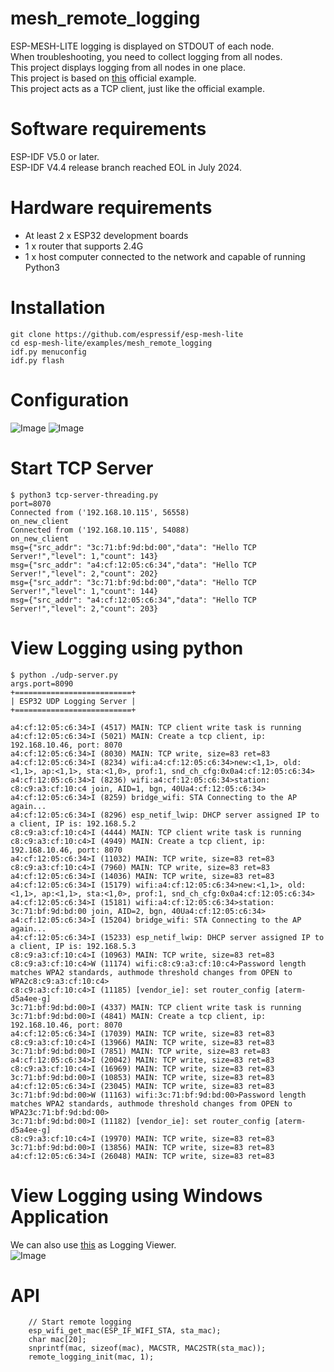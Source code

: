 # mesh_remote_logging
ESP-MESH-LITE logging is displayed on STDOUT of each node.   
When troubleshooting, you need to collect logging from all nodes.   
This project displays logging from all nodes in one place.   
This project is based on [this](https://github.com/espressif/esp-mesh-lite/tree/master/examples/mesh_local_control) official example.   
This project acts as a TCP client, just like the official example.   

# Software requirements
ESP-IDF V5.0 or later.   
ESP-IDF V4.4 release branch reached EOL in July 2024.   

# Hardware requirements
- At least 2 x ESP32 development boards
- 1 x router that supports 2.4G
- 1 x host computer connected to the network and capable of running Python3

# Installation
```
git clone https://github.com/espressif/esp-mesh-lite
cd esp-mesh-lite/examples/mesh_remote_logging
idf.py menuconfig
idf.py flash
```

# Configuration
![Image](https://github.com/user-attachments/assets/e2f8a337-0da2-4d04-bc13-edcee66e7d72)
![Image](https://github.com/user-attachments/assets/d86143b1-ddb8-40fb-aae5-63b129a068c8)

# Start TCP Server
```
$ python3 tcp-server-threading.py
port=8070
Connected from ('192.168.10.115', 56558)
on_new_client
Connected from ('192.168.10.115', 54088)
on_new_client
msg={"src_addr": "3c:71:bf:9d:bd:00","data": "Hello TCP Server!","level": 1,"count": 143}
msg={"src_addr": "a4:cf:12:05:c6:34","data": "Hello TCP Server!","level": 2,"count": 202}
msg={"src_addr": "3c:71:bf:9d:bd:00","data": "Hello TCP Server!","level": 1,"count": 144}
msg={"src_addr": "a4:cf:12:05:c6:34","data": "Hello TCP Server!","level": 2,"count": 203}
```

# View Logging using python
```
$ python ./udp-server.py
args.port=8090
+==========================+
| ESP32 UDP Logging Server |
+==========================+

a4:cf:12:05:c6:34>I (4517) MAIN: TCP client write task is running
a4:cf:12:05:c6:34>I (5021) MAIN: Create a tcp client, ip: 192.168.10.46, port: 8070
a4:cf:12:05:c6:34>I (8030) MAIN: TCP write, size=83 ret=83
a4:cf:12:05:c6:34>I (8234) wifi:a4:cf:12:05:c6:34>new:<1,1>, old:<1,1>, ap:<1,1>, sta:<1,0>, prof:1, snd_ch_cfg:0x0a4:cf:12:05:c6:34>
a4:cf:12:05:c6:34>I (8236) wifi:a4:cf:12:05:c6:34>station: c8:c9:a3:cf:10:c4 join, AID=1, bgn, 40Ua4:cf:12:05:c6:34>
a4:cf:12:05:c6:34>I (8259) bridge_wifi: STA Connecting to the AP again...
a4:cf:12:05:c6:34>I (8296) esp_netif_lwip: DHCP server assigned IP to a client, IP is: 192.168.5.2
c8:c9:a3:cf:10:c4>I (4444) MAIN: TCP client write task is running
c8:c9:a3:cf:10:c4>I (4949) MAIN: Create a tcp client, ip: 192.168.10.46, port: 8070
a4:cf:12:05:c6:34>I (11032) MAIN: TCP write, size=83 ret=83
c8:c9:a3:cf:10:c4>I (7960) MAIN: TCP write, size=83 ret=83
a4:cf:12:05:c6:34>I (14036) MAIN: TCP write, size=83 ret=83
a4:cf:12:05:c6:34>I (15179) wifi:a4:cf:12:05:c6:34>new:<1,1>, old:<1,1>, ap:<1,1>, sta:<1,0>, prof:1, snd_ch_cfg:0x0a4:cf:12:05:c6:34>
a4:cf:12:05:c6:34>I (15181) wifi:a4:cf:12:05:c6:34>station: 3c:71:bf:9d:bd:00 join, AID=2, bgn, 40Ua4:cf:12:05:c6:34>
a4:cf:12:05:c6:34>I (15204) bridge_wifi: STA Connecting to the AP again...
a4:cf:12:05:c6:34>I (15233) esp_netif_lwip: DHCP server assigned IP to a client, IP is: 192.168.5.3
c8:c9:a3:cf:10:c4>I (10963) MAIN: TCP write, size=83 ret=83
c8:c9:a3:cf:10:c4>W (11174) wifi:c8:c9:a3:cf:10:c4>Password length matches WPA2 standards, authmode threshold changes from OPEN to WPA2c8:c9:a3:cf:10:c4>
c8:c9:a3:cf:10:c4>I (11185) [vendor_ie]: set router_config [aterm-d5a4ee-g]
3c:71:bf:9d:bd:00>I (4337) MAIN: TCP client write task is running
3c:71:bf:9d:bd:00>I (4841) MAIN: Create a tcp client, ip: 192.168.10.46, port: 8070
a4:cf:12:05:c6:34>I (17039) MAIN: TCP write, size=83 ret=83
c8:c9:a3:cf:10:c4>I (13966) MAIN: TCP write, size=83 ret=83
3c:71:bf:9d:bd:00>I (7851) MAIN: TCP write, size=83 ret=83
a4:cf:12:05:c6:34>I (20042) MAIN: TCP write, size=83 ret=83
c8:c9:a3:cf:10:c4>I (16969) MAIN: TCP write, size=83 ret=83
3c:71:bf:9d:bd:00>I (10853) MAIN: TCP write, size=83 ret=83
a4:cf:12:05:c6:34>I (23045) MAIN: TCP write, size=83 ret=83
3c:71:bf:9d:bd:00>W (11163) wifi:3c:71:bf:9d:bd:00>Password length matches WPA2 standards, authmode threshold changes from OPEN to WPA23c:71:bf:9d:bd:00>
3c:71:bf:9d:bd:00>I (11182) [vendor_ie]: set router_config [aterm-d5a4ee-g]
c8:c9:a3:cf:10:c4>I (19970) MAIN: TCP write, size=83 ret=83
3c:71:bf:9d:bd:00>I (13856) MAIN: TCP write, size=83 ret=83
a4:cf:12:05:c6:34>I (26048) MAIN: TCP write, size=83 ret=83
```

# View Logging using Windows Application
We can also use [this](https://apps.microsoft.com/detail/9p4nn1x0mmzr?hl=ja-JP&gl=JP) as Logging Viewer.   
![Image](https://github.com/user-attachments/assets/4405c2c9-c1e9-4afb-91af-6bd31e68b5ad)


# API
```
    // Start remote logging
    esp_wifi_get_mac(ESP_IF_WIFI_STA, sta_mac);
    char mac[20];
    snprintf(mac, sizeof(mac), MACSTR, MAC2STR(sta_mac));
    remote_logging_init(mac, 1);
```
